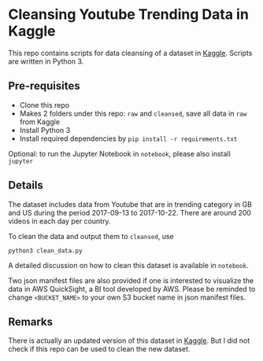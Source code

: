 # Cleansing Youtube Trending Data in Kaggle

This repo contains scripts for data cleansing of a dataset in [Kaggle](https://www.kaggle.com/datasnaek/youtube). Scripts are written in Python 3.

## Pre-requisites

- Clone this repo
- Makes 2 folders under this repo: `raw` and `cleansed`, save all data in `raw` from Kaggle
- Install Python 3
- Install required dependencies by `pip install -r requirements.txt`

Optional: to run the Jupyter Notebook in `notebook`, please also install `jupyter`

## Details

The dataset includes data from Youtube that are in trending category in GB and US during the period 2017-09-13 to 2017-10-22. There are around 200 videos in each day per country. 

To clean the data and output them to `cleansed`, use

`python3 clean_data.py`

A detailed discussion on how to clean this dataset is available in `notebook`.

Two json manifest files are also provided if one is interested to visualize the data in AWS QuickSight, a BI tool developed by AWS. Please be reminded to change `<BUCKET_NAME>` to your own S3 bucket name in json manifest files.

## Remarks

There is actually an updated version of this dataset in [Kaggle](https://www.kaggle.com/datasnaek/youtube-new). But I did not check if this repo can be used to clean the new dataset.
